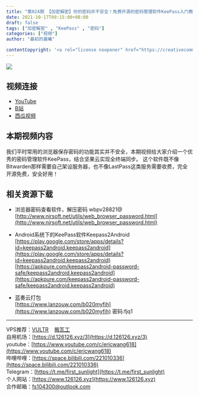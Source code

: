 ```yaml
---
title: "第024期 【加密解密】你的密码并不安全！免费开源的密码管理软件KeePass入门教程 | 结合坚果云实现全终端同步"
date: 2021-10-17T09:15:00+08:00
draft: false
tags: ["加密解密" , "KeePass" , "密码"]
categories: ["视频"]
author: "最初的晨曦"

contentCopyright: '<a rel="license noopener" href="https://creativecommons.org/licenses/by-nc-sa/4.0/deed.zh" target="_blank">本文章采用 CC BY-NC-SA 4.0 许可协议</a>'
---
```


![](../../images/024/0.jpg)
	
## 视频连接
- [YouTube](https://www.youtube.com/watch?v=JVK8i7820DY)
- [B站](https://www.bilibili.com/video/BV1Jq4y1G7jM/)
- [西瓜视频](https://www.ixigua.com/7020037851517714951)

## 本期视频内容

我们平时常用的浏览器保存密码的功能其实并不安全，本期视频给大家介绍一个优秀的密码管理软件KeePass，结合坚果云实现全终端同步。
这个软件既不像Bitwarden那样需要自己架设服务器，也不像LastPass这类服务需要收费，完全开源免费，安全好用！

## 相关资源下载

- 浏览器密码查看软件，解压密码 wbpv28821@  
  [http://www.nirsoft.net/utils/web_browser_password.html](http://www.nirsoft.net/utils/web_browser_password.html)

- Android系统下的KeePass软件Keepass2Android  
  [https://play.google.com/store/apps/details?id=keepass2android.keepass2android](https://play.google.com/store/apps/details?id=keepass2android.keepass2android)  
  [https://apkpure.com/keepass2android-password-safe/keepass2android.keepass2android](https://apkpure.com/keepass2android-password-safe/keepass2android.keepass2android)

- 蓝奏云打包  
  [https://www.lanzouw.com/b020myfih](https://www.lanzouw.com/b020myfih) 密码:fjq1
---

VPS推荐：[VULTR](https://www.vultr.com/?ref=9742814)&nbsp;&nbsp;&nbsp;&nbsp;[搬瓦工](https://bwh81.net/aff.php?aff=73687)  
自用机场：[https://d.126126.xyz/3](https://d.126126.xyz/3)  
youtube：[https://www.youtube.com/c/ericwang618](https://www.youtube.com/c/ericwang618)  
哔哩哔哩：[https://space.bilibili.com/221010336](https://space.bilibili.com/221010336)  
Telegram：[https://t.me/first_sunlight](https://t.me/first_sunlight)  
个人网站：[https://www.126126.xyz](https://www.126126.xyz)  
合作邮箱：fs104300@outlook.com